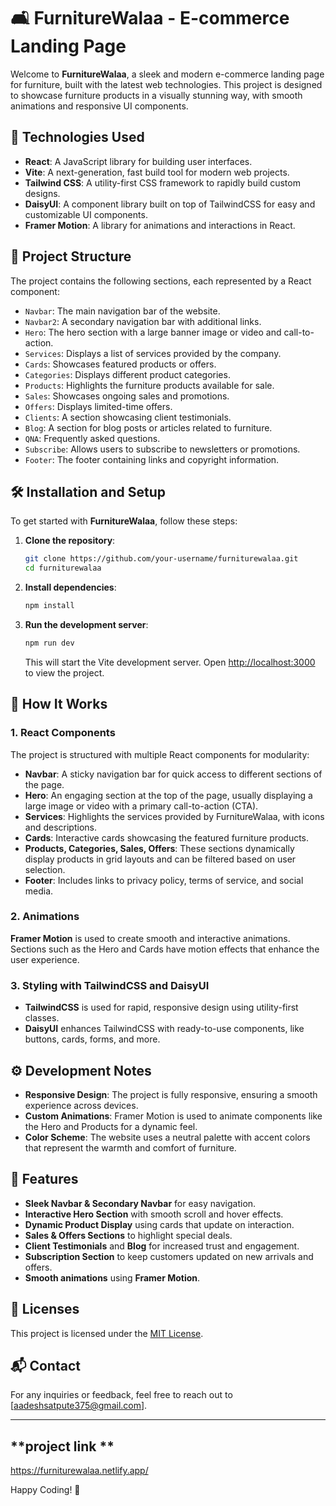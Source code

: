 # 🛋️ **FurnitureWalaa** - E-commerce Landing Page

Welcome to **FurnitureWalaa**, a sleek and modern e-commerce landing page for furniture, built with the latest web technologies. This project is designed to showcase furniture products in a visually stunning way, with smooth animations and responsive UI components.

## 🚀 **Technologies Used**

- **React**: A JavaScript library for building user interfaces.
- **Vite**: A next-generation, fast build tool for modern web projects.
- **Tailwind CSS**: A utility-first CSS framework to rapidly build custom designs.
- **DaisyUI**: A component library built on top of TailwindCSS for easy and customizable UI components.
- **Framer Motion**: A library for animations and interactions in React.

## 📂 **Project Structure**

The project contains the following sections, each represented by a React component:

- `Navbar`: The main navigation bar of the website.
- `Navbar2`: A secondary navigation bar with additional links.
- `Hero`: The hero section with a large banner image or video and call-to-action.
- `Services`: Displays a list of services provided by the company.
- `Cards`: Showcases featured products or offers.
- `Categories`: Displays different product categories.
- `Products`: Highlights the furniture products available for sale.
- `Sales`: Showcases ongoing sales and promotions.
- `Offers`: Displays limited-time offers.
- `Clients`: A section showcasing client testimonials.
- `Blog`: A section for blog posts or articles related to furniture.
- `QNA`: Frequently asked questions.
- `Subscribe`: Allows users to subscribe to newsletters or promotions.
- `Footer`: The footer containing links and copyright information.

## 🛠️ **Installation and Setup**

To get started with **FurnitureWalaa**, follow these steps:

1. **Clone the repository**:
   ```bash
   git clone https://github.com/your-username/furniturewalaa.git
   cd furniturewalaa
   ```

2. **Install dependencies**:
   ```bash
   npm install
   ```

3. **Run the development server**:
   ```bash
   npm run dev
   ```

   This will start the Vite development server. Open [http://localhost:3000](http://localhost:3000) to view the project.

## 🔧 **How It Works**

### 1. **React Components**
   The project is structured with multiple React components for modularity:
   - **Navbar**: A sticky navigation bar for quick access to different sections of the page.
   - **Hero**: An engaging section at the top of the page, usually displaying a large image or video with a primary call-to-action (CTA).
   - **Services**: Highlights the services provided by FurnitureWalaa, with icons and descriptions.
   - **Cards**: Interactive cards showcasing the featured furniture products.
   - **Products, Categories, Sales, Offers**: These sections dynamically display products in grid layouts and can be filtered based on user selection.
   - **Footer**: Includes links to privacy policy, terms of service, and social media.

### 2. **Animations**
   **Framer Motion** is used to create smooth and interactive animations. Sections such as the Hero and Cards have motion effects that enhance the user experience.

### 3. **Styling with TailwindCSS and DaisyUI**
   - **TailwindCSS** is used for rapid, responsive design using utility-first classes.
   - **DaisyUI** enhances TailwindCSS with ready-to-use components, like buttons, cards, forms, and more.

## ⚙️ **Development Notes**

- **Responsive Design**: The project is fully responsive, ensuring a smooth experience across devices.
- **Custom Animations**: Framer Motion is used to animate components like the Hero and Products for a dynamic feel.
- **Color Scheme**: The website uses a neutral palette with accent colors that represent the warmth and comfort of furniture.

## 🌟 **Features**

- **Sleek Navbar & Secondary Navbar** for easy navigation.
- **Interactive Hero Section** with smooth scroll and hover effects.
- **Dynamic Product Display** using cards that update on interaction.
- **Sales & Offers Sections** to highlight special deals.
- **Client Testimonials** and **Blog** for increased trust and engagement.
- **Subscription Section** to keep customers updated on new arrivals and offers.
- **Smooth animations** using **Framer Motion**.

## 📄 **Licenses**

This project is licensed under the [MIT License](LICENSE).

## 📬 **Contact**

For any inquiries or feedback, feel free to reach out to [aadeshsatpute375@gmail.com].

---
## **project link ** 
https://furniturewalaa.netlify.app/



Happy Coding! 🎉
```
